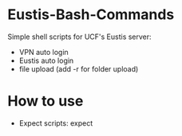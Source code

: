 # Eustis-Bash-Commands
Simple shell scripts for UCF's Eustis server:
- VPN auto login
- Eustis auto login
- file upload (add -r for folder upload)

# How to use
* Expect scripts: expect <script name>.exp
> ex: expect vpn.exp

Note:

Remove **#** on spawn bash ... line to combine VPN and Eustis auto login!

**VPN + Eustis scripts must be in _same_ directory**

* Shell scripts: bash <script name>.sh
> ex: bash auto-login.sh

# To disconnect from Eustis
> /opt/cisco/anyconnect/bin/vpn disconnect

# IMPORTANT
* Replace username and password to use scripts properly
* Must have VPN (Cisco AnyConnect VPN cilent) already installed if using vpn.exp
